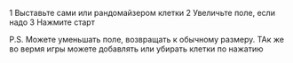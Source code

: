 1 Выставьте сами или рандомайзером клетки
2 Увеличьте поле, если надо
3 Нажмите старт

P.S. Можете уменьшать поле, возвращать к обычному размеру. ТАк же во вермя игры можете добавлять или убирать клетки по нажатию
